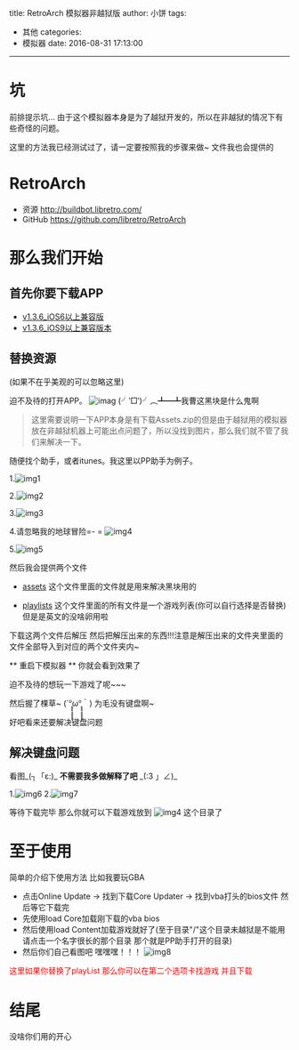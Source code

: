 title: RetroArch 模拟器非越狱版
author: 小饼
tags:
  - 其他
categories:
  - 模拟器
date: 2016-08-31 17:13:00
---
# 坑

前排提示坑... 由于这个模拟器本身是为了越狱开发的，所以在非越狱的情况下有些奇怪的问题。

这里的方法我已经测试过了，请一定要按照我的步骤来做~ 文件我也会提供的

<!--more-->

# RetroArch
* 资源 http://buildbot.libretro.com/
* GitHub https://github.com/libretro/RetroArch

# 那么我们开始

## 首先你要下载APP

* [v1.3.6_iOS6以上兼容版](http://fir.im/8jl2?release_id=57c6a333ca87a805f1001813)
* [v1.3.6_iOS9以上兼容版本](http://fir.im/8jl2?release_id=57c6a3de959d69355d0017f8)

## 替换资源

(如果不在乎美观的可以忽略这里)

迫不及待的打开APP。
![imag](http://loxe.qiniudn.com/RetroArch/0.png)
(╯‵□′)╯︵┻━┻我曹这黑块是什么鬼啊

>这里需要说明一下APP本身是有下载Assets.zip的但是由于越狱用的模拟器放在非越狱机器上可能出点问题了，所以没找到图片，那么我们就不管了我们来解决一下。

随便找个助手，或者itunes。我这里以PP助手为例子。

1.![img1](http://loxe.qiniudn.com/RetroArch/1.png)

2.![img2](http://loxe.qiniudn.com/RetroArch/2.png)

3.![img3](http://loxe.qiniudn.com/RetroArch/3.png)

4.请忽略我的地球冒险=-  =
![img4](http://loxe.qiniudn.com/RetroArch/4.png)

5.![img5](http://loxe.qiniudn.com/RetroArch/5.png)

然后我会提供两个文件 

* [assets](http://loxe.qiniudn.com/RetroArch/assets.zip) 这个文件里面的文件就是用来解决黑块用的

* [playlists](http://loxe.qiniudn.com/RetroArch/playlist.zip) 这个文件里面的所有文件是一个游戏列表(你可以自行选择是否替换)但是是英文的没啥卵用啦

下载这两个文件后解压 然后把解压出来的东西!!!注意是解压出来的文件夹里面的文件全部导入到对应的两个文件夹内~

** 重启下模拟器 **
你就会看到效果了

迫不及待的想玩一下游戏了呢~~~ 

然后握了棵草~ (´°̥̥̥̥̥̥̥̥ω°̥̥̥̥̥̥̥̥｀) 为毛没有键盘啊~


好吧看来还要解决键盘问题

## 解决键盘问题

看图\_(┐「ε:)\_  **不需要我多做解释了吧**  \_(:3 」∠)\_

1.![img6](http://loxe.qiniudn.com/RetroArch/6.png)
2.![img7](http://loxe.qiniudn.com/RetroArch/7.png)

等待下载完毕 那么你就可以下载游戏放到
![img4](http://loxe.qiniudn.com/RetroArch/4.png) 这个目录了

# 至于使用

简单的介绍下使用方法
比如我要玩GBA

* 点击Online Update -> 找到下载Core Updater -> 找到vba打头的bios文件 然后等它下载完
* 先使用load Core加载刚下载的vba bios
* 然后使用load Content加载游戏就好了(至于目录"/"这个目录未越狱是不能用 请点击一个名字很长的那个目录 那个就是PP助手打开的目录)
* 然后你们自己看图吧 嘿嘿嘿！！！
![img8](http://loxe.qiniudn.com/RetroArch/8.png)

<span style="color:red">这里如果你替换了playList 那么你可以在第二个选项卡找游戏 并且下载</span>

# 结尾
没啥你们用的开心

